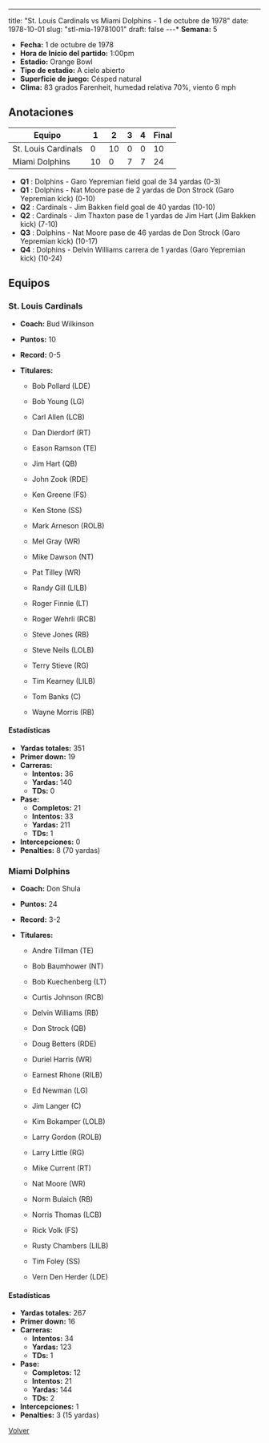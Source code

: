 ---
title: "St. Louis Cardinals vs Miami Dolphins - 1 de octubre de 1978"
date: 1978-10-01
slug: "stl-mia-19781001"
draft: false
---* **Semana:** 5
* **Fecha:** 1 de octubre de 1978
* **Hora de Inicio del partido:** 1:00pm
* **Estadio:** Orange Bowl
* **Tipo de estadio:** A cielo abierto
* **Superficie de juego:** Césped natural
* **Clima:** 83 grados Farenheit, humedad relativa 70%, viento 6 mph




## Anotaciones
| Equipo | 1 | 2 | 3 | 4 | Final |
|--------|---|---|---|---|-------|
| St. Louis Cardinals  | 0 | 10 | 0 | 0  | 10 |
| Miami Dolphins  | 10 | 0 | 7 | 7  | 24 |
* **Q1** : Dolphins - Garo Yepremian field goal de 34 yardas (0-3)
* **Q1** : Dolphins - Nat Moore pase de 2 yardas de Don Strock (Garo Yepremian kick) (0-10)
* **Q2** : Cardinals - Jim Bakken field goal de 40 yardas (10-10)
* **Q2** : Cardinals - Jim Thaxton pase de 1 yardas de Jim Hart (Jim Bakken kick) (7-10)
* **Q3** : Dolphins - Nat Moore pase de 46 yardas de Don Strock (Garo Yepremian kick) (10-17)
* **Q4** : Dolphins - Delvin Williams carrera de 1 yardas (Garo Yepremian kick) (10-24)


## Equipos


### St. Louis Cardinals
* **Coach:** Bud Wilkinson
* **Puntos:** 10
* **Record:** 0-5
* **Titulares:** 

  * Bob Pollard (LDE) 

  * Bob Young (LG) 

  * Carl Allen (LCB) 

  * Dan Dierdorf (RT) 

  * Eason Ramson (TE) 

  * Jim Hart (QB) 

  * John Zook (RDE) 

  * Ken Greene (FS) 

  * Ken Stone (SS) 

  * Mark Arneson (ROLB) 

  * Mel Gray (WR) 

  * Mike Dawson (NT) 

  * Pat Tilley (WR) 

  * Randy Gill (LILB) 

  * Roger Finnie (LT) 

  * Roger Wehrli (RCB) 

  * Steve Jones (RB) 

  * Steve Neils (LOLB) 

  * Terry Stieve (RG) 

  * Tim Kearney (LILB) 

  * Tom Banks (C) 

  * Wayne Morris (RB) 

#### Estadísticas
* **Yardas totales:** 351
* **Primer down:** 19
* **Carreras:**
  * **Intentos:** 36
  * **Yardas:** 140
  * **TDs:** 0
* **Pase:**
  * **Completos:** 21
  * **Intentos:** 33
  * **Yardas:** 211
  * **TDs:** 1
* **Intercepciones:** 0
* **Penalties:** 8 (70 yardas)

### Miami Dolphins
* **Coach:** Don Shula
* **Puntos:** 24
* **Record:** 3-2
* **Titulares:** 

  * Andre Tillman (TE) 

  * Bob Baumhower (NT) 

  * Bob Kuechenberg (LT) 

  * Curtis Johnson (RCB) 

  * Delvin Williams (RB) 

  * Don Strock (QB) 

  * Doug Betters (RDE) 

  * Duriel Harris (WR) 

  * Earnest Rhone (RILB) 

  * Ed Newman (LG) 

  * Jim Langer (C) 

  * Kim Bokamper (LOLB) 

  * Larry Gordon (ROLB) 

  * Larry Little (RG) 

  * Mike Current (RT) 

  * Nat Moore (WR) 

  * Norm Bulaich (RB) 

  * Norris Thomas (LCB) 

  * Rick Volk (FS) 

  * Rusty Chambers (LILB) 

  * Tim Foley (SS) 

  * Vern Den Herder (LDE) 

#### Estadísticas
* **Yardas totales:** 267
* **Primer down:** 16
* **Carreras:**
  * **Intentos:** 34
  * **Yardas:** 123
  * **TDs:** 1
* **Pase:**
  * **Completos:** 12
  * **Intentos:** 21
  * **Yardas:** 144
  * **TDs:** 2
* **Intercepciones:** 1
* **Penalties:** 3 (15 yardas)


[Volver](/historia/1978)
